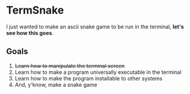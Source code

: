 # TermSnake

I just wanted to make an ascii snake game to be run in the terminal, **let's see how this goes**.

## Goals

1. ~~Learn how to manipulate the terminal screen~~
2. Learn how to make a program universally executable in the terminal
3. Learn how to make the program installable to other systems
4. And, y'know, make a snake game
